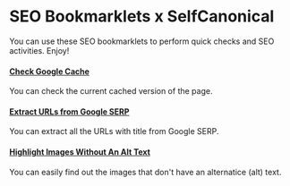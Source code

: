 # SEO Bookmarklets x SelfCanonical

You can use these SEO bookmarklets to perform quick checks and SEO activities. Enjoy!

#### [Check Google Cache](https://github.com/selfcanonical/seo-bookmarklets/blob/main/google-cache.js)
You can check the current cached version of the page.
#### [Extract URLs from Google SERP](https://github.com/selfcanonical/seo-bookmarklets/blob/main/google-serp-urls.js)
You can extract all the URLs with title from Google SERP.
#### [Highlight Images Without An Alt Text](https://github.com/selfcanonical/seo-bookmarklets/blob/main/images-without-alt-text.js)
You can easily find out the images that don't have an alternatice (alt) text.
